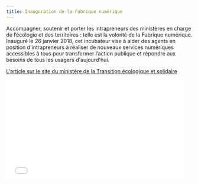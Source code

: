 ```yaml
---
title: Inauguration de la Fabrique numérique
---
```


Accompagner, soutenir et porter les intrapreneurs des ministères en charge de l’écologie et des territoires : telle est la volonté de la Fabrique numérique. Inauguré le 26 janvier 2018, cet incubateur vise à aider des agents en position d'intrapreneurs à réaliser de nouveaux services numériques accessibles à tous pour transformer l’action publique et répondre aux besoins de tous les usagers d'aujourd'hui. 

[L'article sur le site du ministère de la Transition écologique et solidaire](https://www.ecologique-solidaire.gouv.fr/fabrique-numerique-lincubateur-services-numeriques-du-pole-ministeriel)

<iframe frameborder="0" width="480" height="270" src="//www.dailymotion.com/embed/video/x6e4da2" allowfullscreen allow="autoplay"></iframe>

